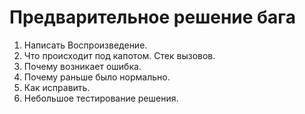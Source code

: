 # Предварительное решение бага

1. Написать Воспроизведение.
2. Что происходит под капотом. Стек вызовов. 
3. Почему возникает ошибка.
4. Почему раньше было нормально.
5. Как исправить.
6. Небольшое тестирование решения.